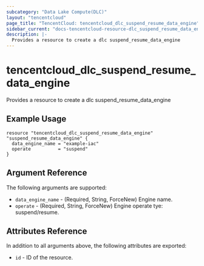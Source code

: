 ```yaml
---
subcategory: "Data Lake Compute(DLC)"
layout: "tencentcloud"
page_title: "TencentCloud: tencentcloud_dlc_suspend_resume_data_engine"
sidebar_current: "docs-tencentcloud-resource-dlc_suspend_resume_data_engine"
description: |-
  Provides a resource to create a dlc suspend_resume_data_engine
---
```


# tencentcloud_dlc_suspend_resume_data_engine

Provides a resource to create a dlc suspend_resume_data_engine

## Example Usage

```hcl
resource "tencentcloud_dlc_suspend_resume_data_engine" "suspend_resume_data_engine" {
  data_engine_name = "example-iac"
  operate          = "suspend"
}
```

## Argument Reference

The following arguments are supported:

* `data_engine_name` - (Required, String, ForceNew) Engine name.
* `operate` - (Required, String, ForceNew) Engine operate tye: suspend/resume.

## Attributes Reference

In addition to all arguments above, the following attributes are exported:

* `id` - ID of the resource.



